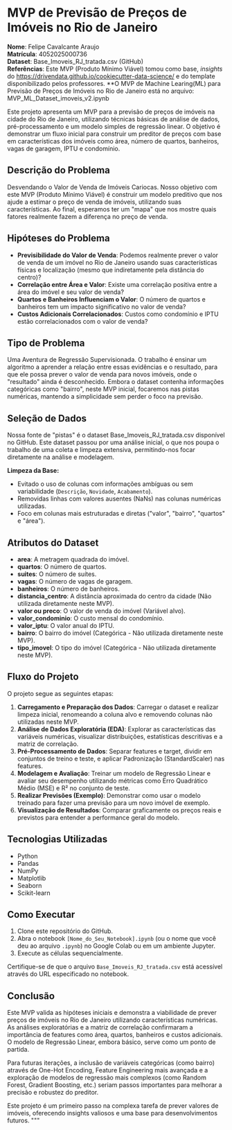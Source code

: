 
# MVP de Previsão de Preços de Imóveis no Rio de Janeiro

**Nome**: Felipe Cavalcante Araujo  
**Matrícula**: 4052025000736  
**Dataset**: Base_Imoveis_RJ_tratada.csv (GitHub)  
**Referências**: Este MVP (Produto Mínimo Viável) tomou como base, *insights* do https://drivendata.github.io/cookiecutter-data-science/
e do template disponibilizado pelos professores.
**O MVP de Machine Learing(ML) para Previsão de Preços de Imóveis no Rio de Janeiro está no arquivo: MVP_ML_Dataset_imoveis_v2.ipynb

Este projeto apresenta um MVP para a previsão de preços de imóveis na cidade do Rio de Janeiro, utilizando técnicas básicas de análise de dados, pré-processamento e um modelo simples de regressão linear. O objetivo é demonstrar um fluxo inicial para construir um preditor de preços com base em características dos imóveis como área, número de quartos, banheiros, vagas de garagem, IPTU e condomínio.

## Descrição do Problema

Desvendando o Valor de Venda de Imóveis Cariocas. Nosso objetivo com este MVP (Produto Mínimo Viável) é construir um modelo preditivo que nos ajude a estimar o preço de venda de imóveis, utilizando suas características. Ao final, esperamos ter um "mapa" que nos mostre quais fatores realmente fazem a diferença no preço de venda.

## Hipóteses do Problema

*   **Previsibilidade do Valor de Venda**: Podemos realmente prever o valor de venda de um imóvel no Rio de Janeiro usando suas características físicas e localização (mesmo que indiretamente pela distância do centro)?
*   **Correlação entre Área e Valor**: Existe uma correlação positiva entre a área do imóvel e seu valor de venda?
*   **Quartos e Banheiros Influenciam o Valor**: O número de quartos e banheiros tem um impacto significativo no valor de venda?
*   **Custos Adicionais Correlacionados**: Custos como condomínio e IPTU estão correlacionados com o valor de venda?

## Tipo de Problema

Uma Aventura de Regressão Supervisionada. O trabalho é ensinar um algoritmo a aprender a relação entre essas evidências e o resultado, para que ele possa prever o valor de venda para novos imóveis, onde o "resultado" ainda é desconhecido. Embora o dataset contenha informações categóricas como "bairro", neste MVP inicial, focaremos nas pistas numéricas, mantendo a simplicidade sem perder o foco na previsão.

## Seleção de Dados

Nossa fonte de "pistas" é o dataset Base_Imoveis_RJ_tratada.csv disponível no GitHub. Este dataset passou por uma análise inicial, o que nos poupa o trabalho de uma coleta e limpeza extensiva, permitindo-nos focar diretamente na análise e modelagem.

**Limpeza da Base:**

*   Evitado o uso de colunas com informações ambíguas ou sem variabilidade (`Descrição`, `Novidade`, `Acabamento`).
*   Removidas linhas com valores ausentes (NaNs) nas colunas numéricas utilizadas.
*   Foco em colunas mais estruturadas e diretas ("valor", "bairro", "quartos" e "área").

## Atributos do Dataset

*   **area**: A metragem quadrada do imóvel.
*   **quartos**: O número de quartos.
*   **suites**: O número de suítes.
*   **vagas**: O número de vagas de garagem.
*   **banheiros**: O número de banheiros.
*   **distancia_centro**: A distância aproximada do centro da cidade (Não utilizada diretamente neste MVP).
*   **valor ou preco**: O valor de venda do imóvel (Variável alvo).
*   **valor_condominio**: O custo mensal do condomínio.
*   **valor_iptu**: O valor anual do IPTU.
*   **bairro**: O bairro do imóvel (Categórica - Não utilizada diretamente neste MVP).
*   **tipo_imovel**: O tipo do imóvel (Categórica - Não utilizada diretamente neste MVP).

## Fluxo do Projeto

O projeto segue as seguintes etapas:

1.  **Carregamento e Preparação dos Dados**: Carregar o dataset e realizar limpeza inicial, renomeando a coluna alvo e removendo colunas não utilizadas neste MVP.
2.  **Análise de Dados Exploratória (EDA)**: Explorar as características das variáveis numéricas, visualizar distribuições, estatísticas descritivas e a matriz de correlação.
3.  **Pré-Processamento de Dados**: Separar features e target, dividir em conjuntos de treino e teste, e aplicar Padronização (StandardScaler) nas features.
4.  **Modelagem e Avaliação**: Treinar um modelo de Regressão Linear e avaliar seu desempenho utilizando métricas como Erro Quadrático Médio (MSE) e R² no conjunto de teste.
5.  **Realizar Previsões (Exemplo)**: Demonstrar como usar o modelo treinado para fazer uma previsão para um novo imóvel de exemplo.
6.  **Visualização de Resultados**: Comparar graficamente os preços reais e previstos para entender a performance geral do modelo.

## Tecnologias Utilizadas

*   Python
*   Pandas
*   NumPy
*   Matplotlib
*   Seaborn
*   Scikit-learn

## Como Executar

1.  Clone este repositório do GitHub.
2.  Abra o notebook `[Nome_do_Seu_Notebook].ipynb` (ou o nome que você deu ao arquivo `.ipynb`) no Google Colab ou em um ambiente Jupyter.
3.  Execute as células sequencialmente.

Certifique-se de que o arquivo `Base_Imoveis_RJ_tratada.csv` está acessível através do URL especificado no notebook.

## Conclusão

Este MVP valida as hipóteses iniciais e demonstra a viabilidade de prever preços de imóveis no Rio de Janeiro utilizando características numéricas. As análises exploratórias e a matriz de correlação confirmaram a importância de features como área, quartos, banheiros e custos adicionais. O modelo de Regressão Linear, embora básico, serve como um ponto de partida.

Para futuras iterações, a inclusão de variáveis categóricas (como bairro) através de One-Hot Encoding, Feature Engineering mais avançada e a exploração de modelos de regressão mais complexos (como Random Forest, Gradient Boosting, etc.) seriam passos importantes para melhorar a precisão e robustez do preditor.

Este projeto é um primeiro passo na complexa tarefa de prever valores de imóveis, oferecendo insights valiosos e uma base para desenvolvimentos futuros.
"""

